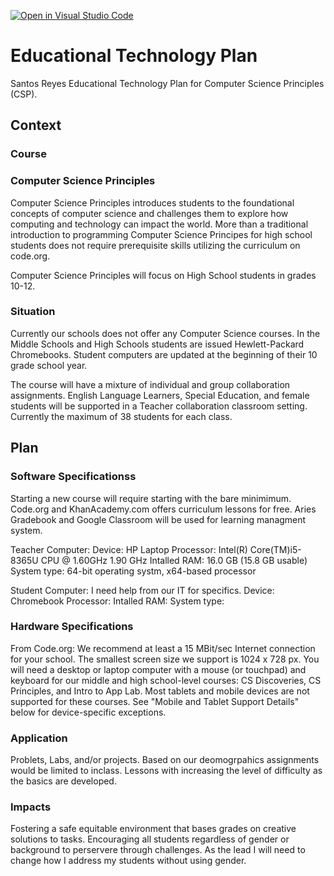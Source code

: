 [![Open in Visual Studio Code](https://classroom.github.com/assets/open-in-vscode-f059dc9a6f8d3a56e377f745f24479a46679e63a5d9fe6f495e02850cd0d8118.svg)](https://classroom.github.com/online_ide?assignment_repo_id=6190096&assignment_repo_type=AssignmentRepo)
# Educational Technology Plan

Santos Reyes Educational Technology Plan for Computer Science Principles (CSP). 

## Context

### Course
### Computer Science Principles

Computer Science Principles introduces students to the foundational concepts of computer science and challenges them to explore how computing and technology can impact the
world. More than a traditional introduction to programming Computer Science Principes for high school students does not require prerequisite skills utilizing the curriculum on 
code.org. 

Computer Science Principles will focus on High School students in grades 10-12. 

### Situation

Currently our schools does not offer any Computer Science courses. In the Middle Schools and High Schools students are issued Hewlett-Packard Chromebooks. Student computers 
are updated at the beginning of their 10 grade school year. 

The course will have a mixture of individual and group collaboration assignments. English Language Learners, Special Education, and female students will be supported in a
Teacher collaboration classroom setting. Currently the maximum of 38 students for each class. 

## Plan

### Software Specificationss

Starting a new course will require starting with the bare minimimum. Code.org and KhanAcademy.com offers curriculum lessons for free. Aries Gradebook and Google Classroom will 
be used for learning managment system. 

Teacher Computer:
Device: HP Laptop
Processor: Intel(R) Core(TM)i5-8365U CPU @ 1.60GHz 1.90 GHz
Intalled RAM: 16.0 GB (15.8 GB usable)
System type: 64-bit operating systm, x64-based processor

Student Computer: I need help from our IT for specifics.
Device: Chromebook
Processor:
Intalled RAM: 
System type:

### Hardware Specifications

From Code.org:
We recommend at least a 15 MBit/sec Internet connection for your school.
The smallest screen size we support is 1024 x 728 px.
You will need a desktop or laptop computer with a mouse (or touchpad) and
keyboard for our middle and high school-level courses: CS Discoveries, CS 
Principles, and Intro to App Lab. Most tablets and mobile devices are not 
supported for these courses. See "Mobile and Tablet Support Details" below for 
device-specific exceptions.

### Application

Problets, Labs, and/or projects. Based on our deomogrpahics assignments would be limited to inclass. Lessons with increasing the level 
of difficulty as the basics are developed.



### Impacts

Fostering a safe equitable environment that bases grades on creative solutions to tasks. Encouraging all students regardless of gender 
or background to perservere through challenges. As the lead I will need to change how I address my students without using gender. 


